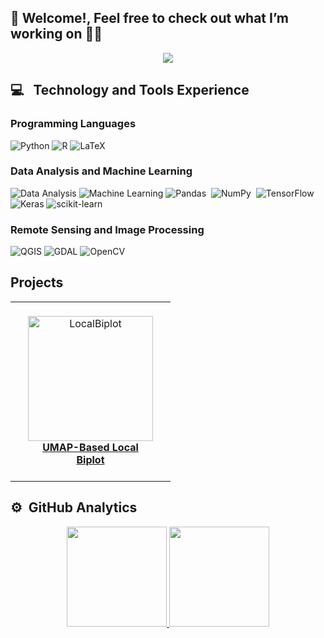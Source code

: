  ##  👋 Welcome!, Feel free to check out what I’m working on 👩‍💻

<p align="center">
<a href="https://www.linkedin.com/in/jenniffer-carolina-triana-martinez-76660833/"><img src="https://img.shields.io/badge/-Jenniffer%20Carolina%20Triana%20Martinez-0077B5?style=flat-square&logo=Linkedin&logoColor=white"/></a>
<!-- <a href="mailto:jucaguirrear@unal.edu.co"><img src="https://img.shields.io/badge/-jucaguirrear@unal.edu.co-D14836?style=flat-square&logo=Gmail&logoColor=white"/></a> -->
<!-- <a href="https://instagram.com/jucaguirre"><img src="https://img.shields.io/badge/-@__juan_aguirre__-E4405F?style=flat-square&logo=Instagram&logoColor=white"/></a> -->
<!-- <a href="https://twitter.com/aaguirrejuan"><img src="https://img.shields.io/badge/-@aaguirrejuan-0077B5?style=flat-square&logo=Twitter&logoColor=white"/></a> -->
</p>

## 💻 &nbsp; Technology and Tools Experience

### Programming Languages
![Python](https://img.shields.io/badge/-Python-3670A0?style=for-the-badge&logo=python&logoColor=ffdd54)
![R](https://img.shields.io/badge/R-276DC3?style=for-the-badge&logo=r&logoColor=white)
![LaTeX](https://img.shields.io/badge/latex-%23008080.svg?style=for-the-badge&logo=latex&logoColor=white)

### Data Analysis and Machine Learning
![Data Analysis](https://img.shields.io/badge/-Data_analysis-informational?style=for-the-badge&logo=GooglePodcasts&logoColor=white&color=FFC98B)
![Machine Learning](https://img.shields.io/badge/-Machine_Learning-informational?style=for-the-badge&logo=AIOHTTP&logoColor=white&color=FFB284)
![Pandas](https://img.shields.io/badge/pandas%20-%23150458.svg?&style=for-the-badge&logo=pandas&logoColor=white)&nbsp;
![NumPy](https://img.shields.io/badge/numpy%20-%23013243.svg?&style=for-the-badge&logo=numpy&logoColor=white)&nbsp;
![TensorFlow](https://img.shields.io/badge/TensorFlow-%23FF6F00.svg?style=for-the-badge&logo=TensorFlow&logoColor=white)
![Keras](https://img.shields.io/badge/Keras-%23D00000.svg?style=for-the-badge&logo=Keras&logoColor=white)
![scikit-learn](https://img.shields.io/badge/scikit--learn-%23F7931E.svg?style=for-the-badge&logo=scikit-learn&logoColor=white)

### Remote Sensing and Image Processing
![QGIS](https://img.shields.io/badge/QGIS-22.04-green?style=plastic&logo=qgis)
![GDAL](https://img.shields.io/badge/GDAL-%3E%3D3.0.4-blue)
![OpenCV](https://img.shields.io/badge/opencv-%23white.svg?style=for-the-badge&logo=opencv&logoColor=white)



## Projects
<table align="center">
 <tr>
   <td>
      <div style="margin: 10px; padding: 10px; text-align: center; width: 200px;">
        <a href="https://github.com/UN-GCPDS/python-gcpds.localbiplot"> 
          <img src="https://github.com/UN-GCPDS/python-gcpds.localbiplot/blob/main/docs/source/notebooks/_images/localbip_logo.png" alt="LocalBiplot" width="200"/>
          <br><strong>UMAP-Based Local Biplot</strong>
        </a>
      </div>
    </td>
 </tr>
 </table>


## ⚙️ &nbsp;GitHub Analytics

<p align="center">
<a href="https://github.com/aguirrejuan">
  <img height="160em" src="https://github-readme-stats-eight-theta.vercel.app/api?username=aguirrejuan&show_icons=true&theme=default&include_all_commits=true&count_private=true"/>
  <img height="160em" src="https://github-readme-stats-eight-theta.vercel.app/api/top-langs/?username=aguirrejuan&hide=jupyter%20notebook&layout=compact&langs_count=8&theme=default"/>
</a>
</p>


<!--
**Jectrianama/Jectrianama** is a ✨ _special_ ✨ repository because its `README.md` (this file) appears on your GitHub profile.

Here are some ideas to get you started:

- 🔭 I’m currently working on ...
- 🌱 I’m currently learning ...
- 👯 I’m looking to collaborate on ...
- 🤔 I’m looking for help with ...
- 💬 Ask me about ...
- 📫 How to reach me: ...
- 😄 Pronouns: ...
- ⚡ Fun fact: ...
-->
